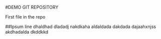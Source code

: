 #DEMO GIT REPOSITORY

First file in the repo 

##Ipsum line
dhaldhad dladadj nakdkaha aldaldada dakdada dajaahxnjss
akdhadalda dkddkkd